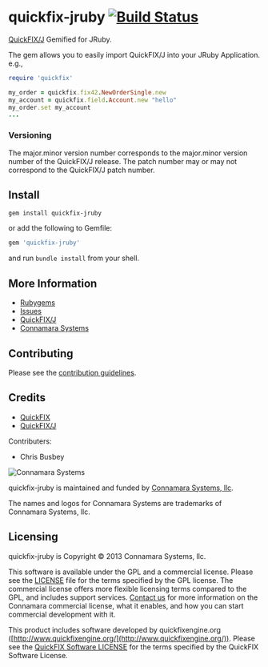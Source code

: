 quickfix-jruby [![Build Status](https://travis-ci.org/connamara/quickfix-jruby.png)](https://travis-ci.org/connamara/quickfix-jruby)
==============

[QuickFIX/J](http://www.quickfixj.org/) Gemified for JRuby.

The gem allows you to easily import QuickFIX/J into your JRuby Application. e.g.,

``` ruby
require 'quickfix'

my_order = quickfix.fix42.NewOrderSingle.new
my_account = quickfix.field.Account.new "hello"
my_order.set my_account
...
```

### Versioning

The major.minor version number corresponds to the major.minor version number of the QuickFIX/J release.  The patch number may or may not correspond to the QuickFIX/J patch number.

Install
-------

```shell
gem install quickfix-jruby
```

or add the following to Gemfile:
```ruby
gem 'quickfix-jruby'
```
and run `bundle install` from your shell.


More Information
----------------

* [Rubygems](https://rubygems.org/gems/quickfix-jruby)
* [Issues](https://github.com/connamara/quickfix-jruby/issues)
* [QuickFIX/J](http://www.quickfixj.org/) 
* [Connamara Systems](http://connamara.com)

Contributing
------------

Please see the [contribution guidelines](https://github.com/connamara/quickfix-jruby/blob/master/CONTRIBUTION_GUIDELINES.md).


Credits
-------

* [QuickFIX](http://www.quickfixengine.org/) 
* [QuickFIX/J](http://www.quickfixj.org/) 

Contributers:

* Chris Busbey

![Connamara Systems](http://www.connamara.com/images/home-connamara-logo-lg.png)

quickfix-jruby is maintained and funded by [Connamara Systems, llc](http://connamara.com).

The names and logos for Connamara Systems are trademarks of Connamara Systems, llc.

Licensing
---------
quickfix-jruby is Copyright © 2013 Connamara Systems, llc. 

This software is available under the GPL and a commercial license.  Please see the [LICENSE](https://github.com/connamara/quickfix-jruby/blob/master/LICENSE.txt) file for the terms specified by the GPL license.  The commercial license offers more flexible licensing terms compared to the GPL, and includes support services.  [Contact us](mailto:info@connamara.com) for more information on the Connamara commercial license, what it enables, and how you can start commercial development with it.

This product includes software developed by quickfixengine.org ([http://www.quickfixengine.org/](http://www.quickfixengine.org/)). Please see the [QuickFIX Software LICENSE](https://github.com/connamara/quickfix-jruby/blob/master/QUICKFIX_LICENSE.txt) for the terms specified by the QuickFIX Software License.
